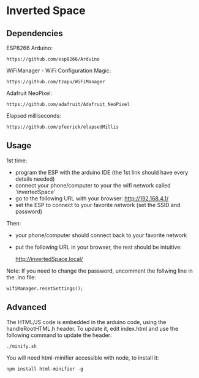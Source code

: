 # Inverted Space

## Dependencies

ESP8266 Arduino:

    https://github.com/esp8266/Arduino

WiFiManager - WiFi Configuration Magic:

    https://github.com/tzapu/WiFiManager

Adafruit NeoPixel:

    https://github.com/adafruit/Adafruit_NeoPixel

Elapsed milliseconds:

    https://github.com/pfeerick/elapsedMillis


## Usage

1st time:
  * program the ESP with the arduino IDE (the 1st link should have every details needed)
  * connect your phone/computer to your the wifi network called 'invertedSpace'
  * go to the following URL with your browser: http://192.168.4.1/
  * set the ESP to connect to your favorite network (set the SSID and password)

Then:
  * your phone/computer should connect back to your favorite network
  * put the following URL in your browser, the rest should be intuitive:

    http://invertedSpace.local/

Note: If you need to change the password, uncomment the follwing line in the .ino file:

    wifiManager.resetSettings();

## Advanced

The HTML/JS code is embedded in the arduino code, using the handleRootHTML.h header.
To update it, edit index.html and use the following command to update the header:

    ./minify.sh

You will need html-minifier accessible with node, to install it:

    npm install html-minifier -g

